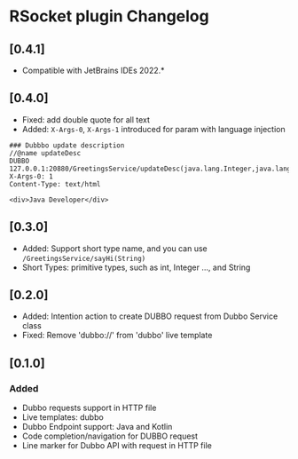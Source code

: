 <!-- Keep a Changelog guide -> https://keepachangelog.com -->

# RSocket plugin Changelog

## [0.4.1]

- Compatible with JetBrains IDEs 2022.*

## [0.4.0]

- Fixed: add double quote for all text
- Added: `X-Args-0`, `X-Args-1` introduced for param with language injection

```
### Dubbbo update description
//@name updateDesc
DUBBO 127.0.0.1:20880/GreetingsService/updateDesc(java.lang.Integer,java.lang.String)
X-Args-0: 1
Content-Type: text/html

<div>Java Developer</div>
```

## [0.3.0]

- Added: Support short type name, and you can use `/GreetingsService/sayHi(String)`
- Short Types: primitive types, such as int, Integer ..., and String

## [0.2.0]

- Added: Intention action to create DUBBO request from Dubbo Service class
- Fixed: Remove 'dubbo://' from 'dubbo' live template

## [0.1.0]

### Added

- Dubbo requests support in HTTP file
- Live templates: dubbo
- Dubbo Endpoint support: Java and Kotlin
- Code completion/navigation for DUBBO request
- Line marker for Dubbo API with request in HTTP file
